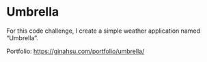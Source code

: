 # Umbrella
For this code challenge, I create a simple weather application named “Umbrella”.

Portfolio: https://ginahsu.com/portfolio/umbrella/
